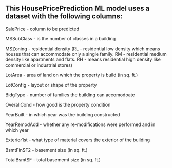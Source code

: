 ## This HousePricePrediction ML model uses a dataset with the following columns:

SalePrice - column to be predicted

MSSubClass - is the number of classes in a building

MSZoning - residential density (RL - residential low density which means houses that can accommodate only a single family. RM - residential medium density like apartments and flats. RH - means residential high density like commercial or industrial stores)

LotArea - area of land on which the property is build (in sq. ft.)

LotConfig - layout or shape of the property

BidgType - number of families the building can accomodoate

OverallCond - how good is the property condition

YearBuilt - in which year was the building constructed

YearRemodAdd - whether any re-modifications were performed and in which year

Exterior1st - what type of material covers the exterior of the building

BsmtFinSF2 - basement size (in sq. ft.)

TotalBsmtSF - total basememt size (in sq. ft.)
